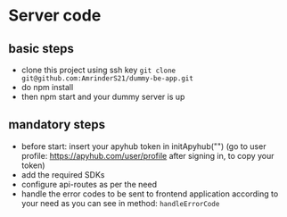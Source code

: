# Server code

## basic steps
- clone this project using ssh key `git clone git@github.com:AmrinderS21/dummy-be-app.git`
- do npm install
- then npm start and your dummy server is up

## mandatory steps 
- before start: insert your apyhub token in initApyhub("")
(go to user profile: https://apyhub.com/user/profile after signing in, to copy your token)
- add the required SDKs
- configure api-routes as per the need
- handle the error codes to be sent to frontend application according to your need as you can see in method: `handleErrorCode`

